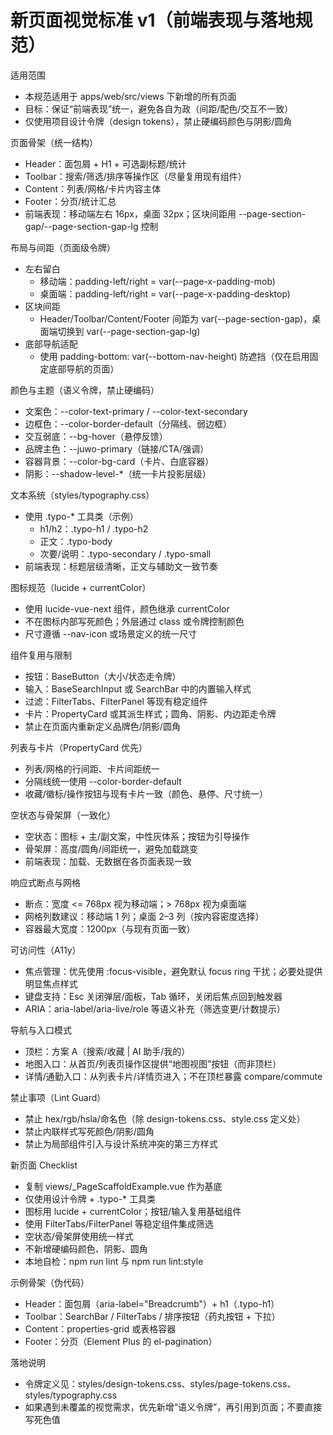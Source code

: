 # 新页面视觉标准 v1（前端表现与落地规范）

适用范围
- 本规范适用于 apps/web/src/views 下新增的所有页面
- 目标：保证“前端表现”统一，避免各自为政（间距/配色/交互不一致）
- 仅使用项目设计令牌（design tokens），禁止硬编码颜色与阴影/圆角

页面骨架（统一结构）
- Header：面包屑 + H1 + 可选副标题/统计
- Toolbar：搜索/筛选/排序等操作区（尽量复用现有组件）
- Content：列表/网格/卡片内容主体
- Footer：分页/统计汇总
- 前端表现：移动端左右 16px，桌面 32px；区块间距用 --page-section-gap/--page-section-gap-lg 控制

布局与间距（页面级令牌）
- 左右留白
  - 移动端：padding-left/right = var(--page-x-padding-mob)
  - 桌面端：padding-left/right = var(--page-x-padding-desktop)
- 区块间距
  - Header/Toolbar/Content/Footer 间距为 var(--page-section-gap)，桌面端切换到 var(--page-section-gap-lg)
- 底部导航适配
  - 使用 padding-bottom: var(--bottom-nav-height) 防遮挡（仅在启用固定底部导航的页面）

颜色与主题（语义令牌，禁止硬编码）
- 文案色：--color-text-primary / --color-text-secondary
- 边框色：--color-border-default（分隔线、弱边框）
- 交互弱底：--bg-hover（悬停反馈）
- 品牌主色：--juwo-primary（链接/CTA/强调）
- 容器背景：--color-bg-card（卡片、白底容器）
- 阴影：--shadow-level-*（统一卡片投影层级）

文本系统（styles/typography.css）
- 使用 .typo-* 工具类（示例）
  - h1/h2：.typo-h1 / .typo-h2
  - 正文：.typo-body
  - 次要/说明：.typo-secondary / .typo-small
- 前端表现：标题层级清晰，正文与辅助文一致节奏

图标规范（lucide + currentColor）
- 使用 lucide-vue-next 组件，颜色继承 currentColor
- 不在图标内部写死颜色；外层通过 class 或令牌控制颜色
- 尺寸遵循 --nav-icon 或场景定义的统一尺寸

组件复用与限制
- 按钮：BaseButton（大小/状态走令牌）
- 输入：BaseSearchInput 或 SearchBar 中的内置输入样式
- 过滤：FilterTabs、FilterPanel 等现有稳定组件
- 卡片：PropertyCard 或其派生样式；圆角、阴影、内边距走令牌
- 禁止在页面内重新定义品牌色/阴影/圆角

列表与卡片（PropertyCard 优先）
- 列表/网格的行间距、卡片间距统一
- 分隔线统一使用 --color-border-default
- 收藏/徽标/操作按钮与现有卡片一致（颜色、悬停、尺寸统一）

空状态与骨架屏（一致化）
- 空状态：图标 + 主/副文案，中性灰体系；按钮为引导操作
- 骨架屏：高度/圆角/间距统一，避免加载跳变
- 前端表现：加载、无数据在各页面表现一致

响应式断点与网格
- 断点：宽度 <= 768px 视为移动端；> 768px 视为桌面端
- 网格列数建议：移动端 1 列；桌面 2–3 列（按内容密度选择）
- 容器最大宽度：1200px（与现有页面一致）

可访问性（A11y）
- 焦点管理：优先使用 :focus-visible，避免默认 focus ring 干扰；必要处提供明显焦点样式
- 键盘支持：Esc 关闭弹层/面板，Tab 循环，关闭后焦点回到触发器
- ARIA：aria-label/aria-live/role 等语义补充（筛选变更/计数提示）

导航与入口模式
- 顶栏：方案 A（搜索/收藏 | AI 助手/我的）
- 地图入口：从首页/列表页操作区提供“地图视图”按钮（而非顶栏）
- 详情/通勤入口：从列表卡片/详情页进入；不在顶栏暴露 compare/commute

禁止事项（Lint Guard）
- 禁止 hex/rgb/hsla/命名色（除 design-tokens.css、style.css 定义处）
- 禁止内联样式写死颜色/阴影/圆角
- 禁止为局部组件引入与设计系统冲突的第三方样式

新页面 Checklist
- 复制 views/_PageScaffoldExample.vue 作为基底
- 仅使用设计令牌 + .typo-* 工具类
- 图标用 lucide + currentColor；按钮/输入复用基础组件
- 使用 FilterTabs/FilterPanel 等稳定组件集成筛选
- 空状态/骨架屏使用统一样式
- 不新增硬编码颜色、阴影、圆角
- 本地自检：npm run lint 与 npm run lint:style

示例骨架（伪代码）
- Header：面包屑（aria-label="Breadcrumb"）+ h1（.typo-h1）
- Toolbar：SearchBar / FilterTabs / 排序按钮（药丸按钮 + 下拉）
- Content：properties-grid 或表格容器
- Footer：分页（Element Plus 的 el-pagination）

落地说明
- 令牌定义见：styles/design-tokens.css、styles/page-tokens.css、styles/typography.css
- 如果遇到未覆盖的视觉需求，优先新增“语义令牌”，再引用到页面；不要直接写死色值
